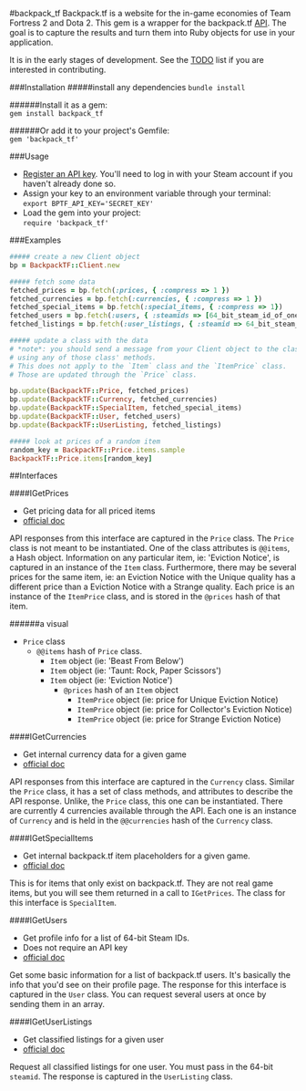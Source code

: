 #backpack_tf
Backpack.tf is a website for the in-game economies of Team Fortress 2 and Dota 2. This gem is a wrapper for the backpack.tf [API](http://backpack.tf/api). The goal is to capture the results and turn them into Ruby objects for use in your application.

It is in the early stages of development. See the [TODO](TODO.md) list if you are interested in contributing.

###Installation
#####install any dependencies
`bundle install`

######Install it as a gem:  
`gem install backpack_tf`  

######Or add it to your project's Gemfile:  
`gem 'backpack_tf'`

###Usage
* [Register an API key](http://backpack.tf/api). You'll need to log in with your Steam account if you haven't already done so.  
* Assign your key to an environment variable through your terminal:  
  `export BPTF_API_KEY='SECRET_KEY'`
* Load the gem into your project:  
  `require 'backpack_tf'`

###Examples

``` ruby
##### create a new Client object  
bp = BackpackTF::Client.new

##### fetch some data
fetched_prices = bp.fetch(:prices, { :compress => 1 })
fetched_currencies = bp.fetch(:currencies, { :compress => 1 })
fetched_special_items = bp.fetch(:special_items, { :compress => 1})
fetched_users = bp.fetch(:users, { :steamids => [64_bit_steam_id_of_one_user, 64_bit_steam_id_of_another_user] })
fetched_listings = bp.fetch(:user_listings, { :steamid => 64_bit_steam_id_of_one_user })

##### update a class with the data
# *note*: you should send a message from your Client object to the class before
# using any of those class' methods.
# This does not apply to the `Item` class and the `ItemPrice` class.
# Those are updated through the `Price` class.

bp.update(BackpackTF::Price, fetched_prices)
bp.update(BackpackTF::Currency, fetched_currencies)
bp.update(BackpackTF::SpecialItem, fetched_special_items)
bp.update(BackpackTF::User, fetched_users)
bp.update(BackpackTF::UserListing, fetched_listings)

##### look at prices of a random item
random_key = BackpackTF::Price.items.sample
BackpackTF::Price.items[random_key]

```

##Interfaces

####IGetPrices
* Get pricing data for all priced items
* [official doc](http://backpack.tf/api/prices)

API responses from this interface are captured in the `Price` class. The `Price` class is not meant to be instantiated. One of the class attributes is `@@items`, a Hash object. Information on any particular item, ie: 'Eviction Notice', is captured in an instance of the `Item` class. Furthermore, there may be several prices for the same item, ie: an Eviction Notice with the Unique quality has a different price than a Eviction Notice with a Strange quality.  Each price is an instance of the `ItemPrice` class, and is stored in the `@prices` hash of that item.

######a visual
* `Price` class
  * `@@items` hash of `Price` class.
    * `Item` object (ie: 'Beast From Below')
    * `Item` object (ie: 'Taunt: Rock, Paper Scissors')
    * `Item` object (ie: 'Eviction Notice')
      * `@prices` hash of an `Item` object
        * `ItemPrice` object (ie: price for Unique Eviction Notice)
        * `ItemPrice` object (ie: price for Collector's Eviction Notice)
        * `ItemPrice` object (ie: price for Strange Eviction Notice)

####IGetCurrencies
* Get internal currency data for a given game
* [official doc](http://backpack.tf/api/currencies)

API responses from this interface are captured in the `Currency` class. Similar the `Price` class, it has a set of class methods, and attributes to describe the API response. Unlike, the `Price` class, this one can be instantiated. There are currently 4 currencies available through the API. Each one is an instance of `Currency` and is held in the `@@currencies` hash of the `Currency` class.

####IGetSpecialItems
* Get internal backpack.tf item placeholders for a given game.
* [official doc](http://backpack.tf/api/special)

This is for items that only exist on backpack.tf. They are not real game items, but you will see them returned in a call to `IGetPrices`. The class for this interface is `SpecialItem`.

####IGetUsers
* Get profile info for a list of 64-bit Steam IDs.
* Does not require an API key
* [official doc](http://backpack.tf/api/users)

Get some basic information for a list of backpack.tf users. It's basically the info that you'd see on their profile page. The response for this interface is captured in the `User` class. You can request several users at once by sending them in an array.

####IGetUserListings
  * Get classified listings for a given user
  * [official doc](http://backpack.tf/api/classifieds)

Request all classified listings for one user. You must pass in the 64-bit `steamid`. The response is captured in the `UserListing` class.
